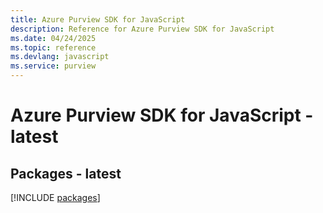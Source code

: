 ```yaml
---
title: Azure Purview SDK for JavaScript
description: Reference for Azure Purview SDK for JavaScript
ms.date: 04/24/2025
ms.topic: reference
ms.devlang: javascript
ms.service: purview
---
```

# Azure Purview SDK for JavaScript - latest
## Packages - latest
[!INCLUDE [packages](purview-index.md)]